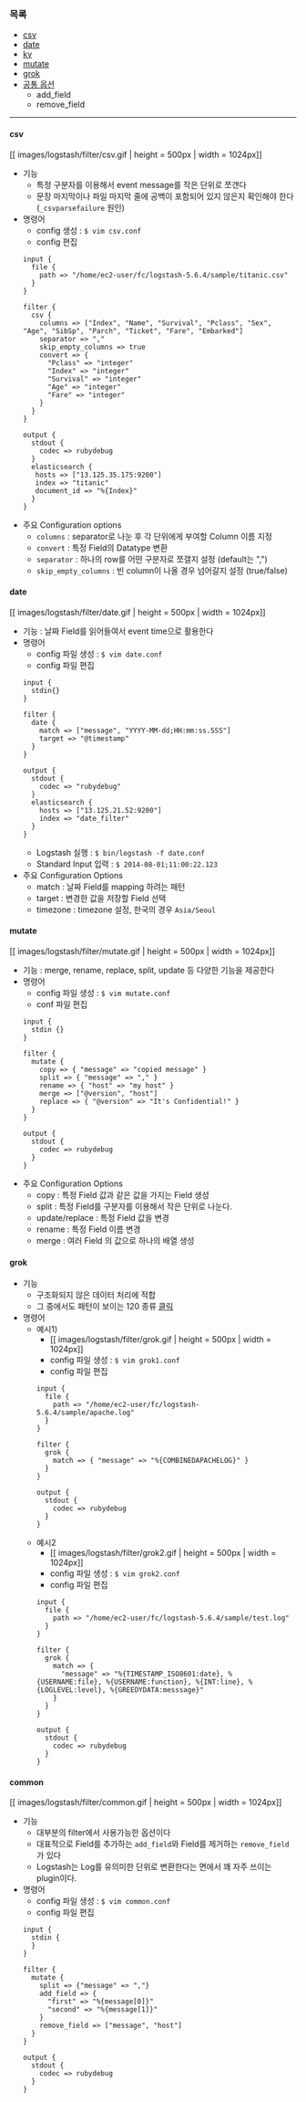 ### 목록

* [csv](#csv)
* [date](#date)
* [kv](#kv)
* [mutate](#mutate)
* [grok](#grok)
* [공통 옵션](#common)
    * add_field
    * remove_field
---

<a name='csv'></a>
#### csv

[[ images/logstash/filter/csv.gif | height = 500px | width = 1024px]]

* 기능
    * 특정 구분자를 이용해서 event message를 작은 단위로 쪼갠다
    * 문장 마지막이나 파일 마지막 줄에 공백이 포함되어 있지 않은지 확인해야 한다 (`_csvparsefailure` 원인)
* 명령어
    * config 생성 : `$ vim csv.conf`
    * config 편집
    ```
    input {
      file {
        path => "/home/ec2-user/fc/logstash-5.6.4/sample/titanic.csv"
      }
    }

    filter {
      csv {
        columns => ["Index", "Name", "Survival", "Pclass", "Sex", "Age", "SibSp", "Parch", "Ticket", "Fare", "Embarked"]
        separator => ","
        skip_empty_columns => true
        convert => {
          "Pclass" => "integer"
          "Index" => "integer"
          "Survival" => "integer"
          "Age" => "integer"
          "Fare" => "integer"
        }
      }
    }

    output {
      stdout {
        codec => rubydebug
      }
      elasticsearch {
       hosts => ["13.125.35.175:9200"]
       index => "titanic"
       document_id => "%{Index}"
      }
    }
    ```
* 주요 Configuration options
    * `columns` : separator로 나눈 후 각 단위에게 부여할 Column 이름 지정
    * `convert` : 특정 Field의 Datatype 변환
    * `separator` : 하나의 row를 어떤 구분자로 쪼갤지 설정 (default는 ",")
    * `skip_empty_columns` : 빈 column이 나올 경우 넘어갈지 설정 (true/false)
    

<a name='date'></a>
#### date

[[ images/logstash/filter/date.gif | height = 500px | width = 1024px]]

* 기능 : 날짜 Field를 읽어들여서 event time으로 활용한다
* 명령어
    * config 파일 생성 : `$ vim date.conf`
    * config 파일 편집
    ```
    input {
      stdin{}
    }

    filter {
      date {
        match => ["message", "YYYY-MM-dd;HH:mm:ss.SSS"]
        target => "@timestamp"
      }
    }

    output {
      stdout {
        codec => "rubydebug"
      }
      elasticsearch {
        hosts => ["13.125.21.52:9200"]
        index => "date_filter"
      }
    }  
    ```
    * Logstash 실행 : `$ bin/logstash -f date.conf`
    * Standard Input 입력 : `$ 2014-08-01;11:00:22.123`
* 주요 Configuration Options
    * match : 날짜 Field를 mapping 하려는 패턴
    * target : 변경한 값을 저장할 Field 선택
    * timezone : timezone 설정, 한국의 경우 `Asia/Seoul`

<a name='mutate'></a>
#### mutate

[[ images/logstash/filter/mutate.gif | height = 500px | width = 1024px]]

* 기능 : merge, rename, replace, split, update 등 다양한 기능을 제공한다
* 명령어
    * config 파일 생성 : `$ vim mutate.conf`
    * conf 파일 편집
    ```
    input {
      stdin {}
    }

    filter {
      mutate {
        copy => { "message" => "copied message" }
        split => { "message" => "," }
        rename => { "host" => "my host" }
        merge => ["@version", "host"]
        replace => { "@version" => "It's Confidential!" }
      }
    }

    output {
      stdout {
        codec => rubydebug
      }
    }
    ```
* 주요 Configuration Options
    * copy : 특정 Field 값과 같은 값을 가지는 Field 생성
    * split : 특정 Field를 구분자를 이용해서 작은 단위로 나눈다.
    * update/replace : 특정 Field 값을 변경
    * rename : 특정 Field 이름 변경
    * merge : 여러 Field 의 값으로 하나의 배열 생성

<a name='grok'></a>
#### grok


* 기능
    * 구조화되지 않은 데이터 처리에 적합
    * 그 중에서도 패턴이 보이는 120 종류 [클릭](https://github.com/elastic/logstash/blob/v1.4.2/patterns/grok-patterns)
* 명령어
    * 예시1)
        * [[ images/logstash/filter/grok.gif | height = 500px | width = 1024px]]
        * config 파일 생성 : `$ vim grok1.conf`
        * config 파일 편집
        ```
        input {
          file {
            path => "/home/ec2-user/fc/logstash-5.6.4/sample/apache.log"
          }
        }
        
        filter {
          grok {
            match => { "message" => "%{COMBINEDAPACHELOG}" }
          }
        }
        
        output {
          stdout {
            codec => rubydebug
          }
        }
        ``` 
    * 예시2
        * [[ images/logstash/filter/grok2.gif | height = 500px | width = 1024px]]
        * config 파일 생성 : `$ vim grok2.conf`
        * config 파일 편집
        ```
        input {
          file {
            path => "/home/ec2-user/fc/logstash-5.6.4/sample/test.log"
          }
        }

        filter {
          grok {
            match => {
              "message" => "%{TIMESTAMP_ISO8601:date}, %{USERNAME:file}, %{USERNAME:function}, %{INT:line}, %{LOGLEVEL:level}, %{GREEDYDATA:messsage}"
            }
          }
        }

        output {
          stdout {
            codec => rubydebug
          }
        }
        ```

<a name='common'></a>
#### common

[[ images/logstash/filter/common.gif | height = 500px | width = 1024px]]

* 기능
    * 대부분의 filter에서 사용가능한 옵션이다
    * 대표적으로 Field를 추가하는 `add_field`와 Field를 제거하는 `remove_field`가 있다
    * Logstash는 Log를 유의미한 단위로 변환한다는 면에서 꽤 자주 쓰이는 plugin이다.
* 명령어
    * config 파일 생성 : `$ vim common.conf`
    * config 파일 편집
    ```
    input {
      stdin {
      }
    }

    filter {
      mutate {
        split => {"message" => ","}
        add_field => {
          "first" => "%{message[0]}"
          "second" => "%{message[1]}"
        }
        remove_field => ["message", "host"]
      }
    }

    output {
      stdout {
        codec => rubydebug
      }
    }
    ```